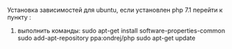 Установка зависимостей для ubuntu, если установлен php 7.1 перейти к пункту :
1. выполнить команды:
    sudo apt-get install software-properties-common
    sudo add-apt-repository ppa:ondrej/php
    sudo apt-get update